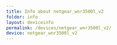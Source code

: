 ```yaml
---
title: Info about netgear_wnr3500l_v2
folder: info
layout: deviceinfo
permalink: /devices/netgear_wnr3500l_v2/
device: netgear_wnr3500l_v2
---
```

